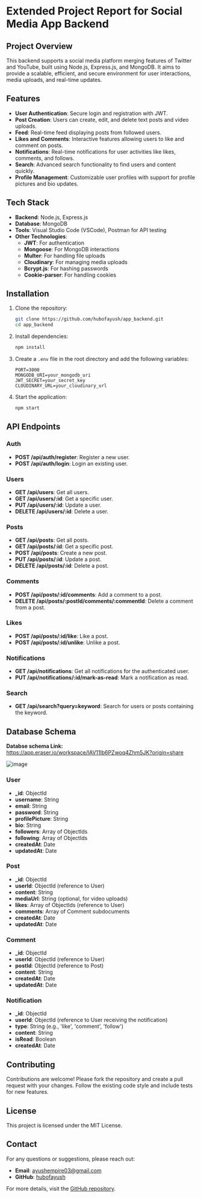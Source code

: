 # Extended Project Report for Social Media App Backend

## Project Overview
This backend supports a social media platform merging features of Twitter and YouTube, built using Node.js, Express.js, and MongoDB. It aims to provide a scalable, efficient, and secure environment for user interactions, media uploads, and real-time updates.

## Features
- **User Authentication**: Secure login and registration with JWT.
- **Post Creation**: Users can create, edit, and delete text posts and video uploads.
- **Feed**: Real-time feed displaying posts from followed users.
- **Likes and Comments**: Interactive features allowing users to like and comment on posts.
- **Notifications**: Real-time notifications for user activities like likes, comments, and follows.
- **Search**: Advanced search functionality to find users and content quickly.
- **Profile Management**: Customizable user profiles with support for profile pictures and bio updates.

## Tech Stack
- **Backend**: Node.js, Express.js
- **Database**: MongoDB
- **Tools**: Visual Studio Code (VSCode), Postman for API testing
- **Other Technologies**: 
  - **JWT**: For authentication
  - **Mongoose**: For MongoDB interactions
  - **Multer**: For handling file uploads
  - **Cloudinary**: For managing media uploads
  - **Bcrypt.js**: For hashing passwords
  - **Cookie-parser**: For handling cookies

## Installation
1. Clone the repository:
    ```sh
    git clone https://github.com/hubofayush/app_backend.git
    cd app_backend
    ```
2. Install dependencies:
    ```sh
    npm install
    ```
3. Create a `.env` file in the root directory and add the following variables:
    ```env
    PORT=3000
    MONGODB_URI=your_mongodb_uri
    JWT_SECRET=your_secret_key
    CLOUDINARY_URL=your_cloudinary_url
    ```
4. Start the application:
    ```sh
    npm start
    ```

## API Endpoints

### Auth
- **POST /api/auth/register**: Register a new user.
- **POST /api/auth/login**: Login an existing user.

### Users
- **GET /api/users**: Get all users.
- **GET /api/users/:id**: Get a specific user.
- **PUT /api/users/:id**: Update a user.
- **DELETE /api/users/:id**: Delete a user.

### Posts
- **GET /api/posts**: Get all posts.
- **GET /api/posts/:id**: Get a specific post.
- **POST /api/posts**: Create a new post.
- **PUT /api/posts/:id**: Update a post.
- **DELETE /api/posts/:id**: Delete a post.

### Comments
- **POST /api/posts/:id/comments**: Add a comment to a post.
- **DELETE /api/posts/:postId/comments/:commentId**: Delete a comment from a post.

### Likes
- **POST /api/posts/:id/like**: Like a post.
- **POST /api/posts/:id/unlike**: Unlike a post.

### Notifications
- **GET /api/notifications**: Get all notifications for the authenticated user.
- **PUT /api/notifications/:id/mark-as-read**: Mark a notification as read.

### Search
- **GET /api/search?query=keyword**: Search for users or posts containing the keyword.

## Database Schema
**Databse schema Link:**
https://app.eraser.io/workspace/lAV11lb6PZwoq4Zhm5JK?origin=share

![image](https://github.com/user-attachments/assets/ebb74e0b-9529-4850-8acf-1541edf59f26)


### User
- **_id**: ObjectId
- **username**: String
- **email**: String
- **password**: String
- **profilePicture**: String
- **bio**: String
- **followers**: Array of ObjectIds
- **following**: Array of ObjectIds
- **createdAt**: Date
- **updatedAt**: Date

### Post
- **_id**: ObjectId
- **userId**: ObjectId (reference to User)
- **content**: String
- **mediaUrl**: String (optional, for video uploads)
- **likes**: Array of ObjectIds (reference to User)
- **comments**: Array of Comment subdocuments
- **createdAt**: Date
- **updatedAt**: Date

### Comment
- **_id**: ObjectId
- **userId**: ObjectId (reference to User)
- **postId**: ObjectId (reference to Post)
- **content**: String
- **createdAt**: Date
- **updatedAt**: Date

### Notification
- **_id**: ObjectId
- **userId**: ObjectId (reference to User receiving the notification)
- **type**: String (e.g., 'like', 'comment', 'follow')
- **content**: String
- **isRead**: Boolean
- **createdAt**: Date

## Contributing
Contributions are welcome! Please fork the repository and create a pull request with your changes. Follow the existing code style and include tests for new features.

## License
This project is licensed under the MIT License.

## Contact
For any questions or suggestions, please reach out:
- **Email**: ayushempire03@gmail.com
- **GitHub**: [hubofayush](https://github.com/hubofayush)

For more details, visit the [GitHub repository](https://github.com/hubofayush/app_backend).
